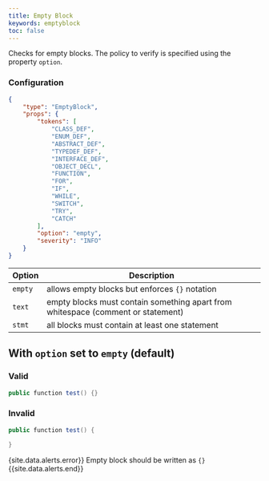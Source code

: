 ```yaml
---
title: Empty Block
keywords: emptyblock
toc: false
---
```


Checks for empty blocks. The policy to verify is specified using the property `option`.

### Configuration

```json
{
    "type": "EmptyBlock",
    "props": {
        "tokens": [
            "CLASS_DEF",
            "ENUM_DEF",
            "ABSTRACT_DEF",
            "TYPEDEF_DEF",
            "INTERFACE_DEF",
            "OBJECT_DECL",
            "FUNCTION",
            "FOR",
            "IF",
            "WHILE",
            "SWITCH",
            "TRY",
            "CATCH"
        ],
        "option": "empty",
        "severity": "INFO"
    }
}
```

| Option    | Description                                                                      |
| --------- | -------------------------------------------------------------------------------- |
| `empty`   | allows empty blocks but enforces `{}` notation                                   |
| `text`    | empty blocks must contain something apart from whitespace (comment or statement) |
| `stmt`    | all blocks must contain at least one statement                                   |

## With `option` set to `empty` (default)

### Valid

```java
public function test() {}
```

### Invalid

```java
public function test() {

}
```


{site.data.alerts.error}} Empty block should be written as `{}` {{site.data.alerts.end}}